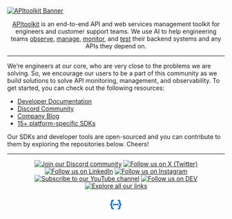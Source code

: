 [![APItoolkit Banner](https://github.com/apitoolkit/.github/blob/main/banner.png?raw=true)](https://apitoolkit.io/abouthttps://apitoolkit.io?utm_source=apitoolkit_github_profile)

<div align="center">
    
[APItoolkit](https://apitoolkit.io?utm_source=apitoolkit_github_profile) is an end-to-end API and web services management toolkit for engineers and customer support teams. We use AI to help engineering teams [observe](https://apitoolkit.io/features/api-observabilityhttps://apitoolkit.io?utm_source=apitoolkit_github_profile), [manage](https://apitoolkit.io/features/api-managementhttps://apitoolkit.io?utm_source=apitoolkit_github_profile), [monitor](https://apitoolkit.io/features/api-analyticshttps://apitoolkit.io?utm_source=apitoolkit_github_profile), and [test](https://apitoolkit.io/features/error-trackinghttps://apitoolkit.io?utm_source=apitoolkit_github_profile) their backend systems and any APIs they depend on.
    
</div>


---

We’re engineers at our core, who are very close to the problems we are solving. So, we encourage our users to be a part of this community as we build solutions to solve API monitoring, management, and observability. To get started, you can check out the following resources:

- [Developer Documentation](https://apitoolkit.io/docshttps://apitoolkit.io?utm_source=apitoolkit_github_profile)
- [Discord Community](https://discord.gg/dEB6EjQnKB)
- [Company Blog](https://apitoolkit.io/bloghttps://apitoolkit.io?utm_source=apitoolkit_github_profile)
- [15+ platform-specific SDKs](https://github.com/topics/apitoolkit-sdk)


Our SDKs and developer tools are open-sourced and you can contribute to them by exploring the repositories below. Cheers!

---

<div align="center">

[![Join our Discord community](https://img.shields.io/badge/Discord-0068ff?style=for-the-badge&logo=discord&logoColor=white)](https://discord.gg/dEB6EjQnKB)
[![Follow us on X (Twitter)](https://img.shields.io/badge/X%20(Twitter)-0068ff?style=for-the-badge&logo=X&logoColor=white)](https://twitter.com/apitoolkit)
[![Follow us on LinkedIn](https://img.shields.io/badge/LinkedIn-0068ff?style=for-the-badge&logo=linkedin&logoColor=white)](https://linkedin.com/company/apitoolkit)
[![Follow us on Instagram](https://img.shields.io/badge/Instagram-0068ff?style=for-the-badge&logo=instagram&logoColor=white)](http://instagram.com/apitoolkit)
[![Subscribe to our YouTube channel](https://img.shields.io/badge/YouTube-0068ff?style=for-the-badge&logo=youtube&logoColor=white)](https://www.youtube.com/@APItoolkit)
[![Follow us on DEV](https://img.shields.io/badge/DEV-0068ff?style=for-the-badge&logo=dev.to&logoColor=white)](https://dev.to/apitoolkit)
[![Explore all our links](https://img.shields.io/badge/All%20links-0068ff?style=for-the-badge&logo=linktree&logoColor=white)](https://linktr.ee/apitoolkit)

<a href="https://apitoolkit.iohttps://apitoolkit.io?utm_source=apitoolkit_github_profile" target="_blank" rel="noopener noreferrer"><img src="https://github.com/apitoolkit/.github/blob/main/icon.png?raw=true" width="40" /></a>

</div>
